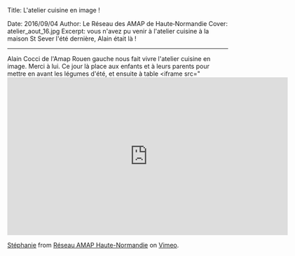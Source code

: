 Title: L'atelier cuisine en image ! 

Date: 2016/09/04
Author: Le Réseau des AMAP de Haute&#x2011;Normandie
Cover: atelier_aout_16.jpg
Excerpt: vous n'avez pu venir à l'atelier cuisine à la maison St Sever l'été dernière, Alain était là !

---
Alain Cocci de l'Amap Rouen gauche nous fait vivre l'atelier cuisine en image. Merci à lui. Ce jour là place aux enfants et à leurs parents pour mettre en avant les légumes d'été, et ensuite à table <iframe src="<iframe src="https://player.vimeo.com/video/185457419" width="640" height="360" frameborder="0" webkitallowfullscreen mozallowfullscreen allowfullscreen></iframe>
<p><a href="https://vimeo.com/185457419">St&eacute;phanie</a> from <a href="https://vimeo.com/user45933380">R&eacute;seau AMAP Haute-Normandie</a> on <a href="https://vimeo.com">Vimeo</a>.</p>
